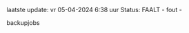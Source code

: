 laatste update: 
vr 05-04-2024  6:38   uur 
Status: FAALT - fout - 
<div class="service R">backupjobs</div>